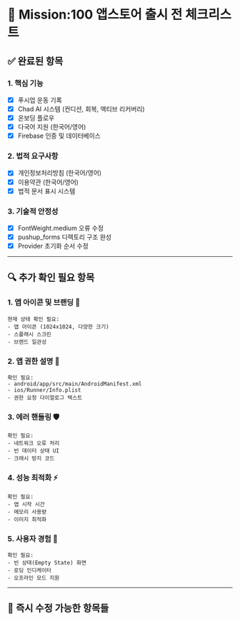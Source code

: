 # 🚀 Mission:100 앱스토어 출시 전 체크리스트

## ✅ 완료된 항목

### 1. 핵심 기능
- [x] 푸시업 운동 기록
- [x] Chad AI 시스템 (컨디션, 회복, 액티브 리커버리)
- [x] 온보딩 플로우
- [x] 다국어 지원 (한국어/영어)
- [x] Firebase 인증 및 데이터베이스

### 2. 법적 요구사항
- [x] 개인정보처리방침 (한국어/영어)
- [x] 이용약관 (한국어/영어)
- [x] 법적 문서 표시 시스템

### 3. 기술적 안정성
- [x] FontWeight.medium 오류 수정
- [x] pushup_forms 디렉토리 구조 완성
- [x] Provider 초기화 순서 수정

---

## 🔍 추가 확인 필요 항목

### 1. 앱 아이콘 및 브랜딩 📱
```
현재 상태 확인 필요:
- 앱 아이콘 (1024x1024, 다양한 크기)
- 스플래시 스크린
- 브랜드 일관성
```

### 2. 앱 권한 설명 🔐
```
확인 필요:
- android/app/src/main/AndroidManifest.xml
- ios/Runner/Info.plist
- 권한 요청 다이얼로그 텍스트
```

### 3. 에러 핸들링 🛡️
```
확인 필요:
- 네트워크 오류 처리
- 빈 데이터 상태 UI
- 크래시 방지 코드
```

### 4. 성능 최적화 ⚡
```
확인 필요:
- 앱 시작 시간
- 메모리 사용량
- 이미지 최적화
```

### 5. 사용자 경험 🎯
```
확인 필요:
- 빈 상태(Empty State) 화면
- 로딩 인디케이터
- 오프라인 모드 지원
```

---

## 🔧 즉시 수정 가능한 항목들